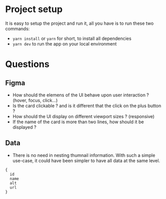 # Project setup

It is easy to setup the project and run it, all you have is to run these two commands:

- `yarn install` or `yarn` for short, to install all dependencies
- `yarn dev` to run the app on your local environment

# Questions

## Figma

- How should the elemens of the UI behave upon user interaction ? (hover, focus, click...)
- Is the card clickable ? and is it different that the click on the plus button ?
- How should the UI display on different viewport sizes ? (responsive)
- If the name of the card is more than two lines, how should it be displayed ?

## Data

- There is no need in nesting thumnail information. With such a simple use-case, it could have been simpler to have all data at the same level.

```
{
  id
  name
  alt
  url
}
```
